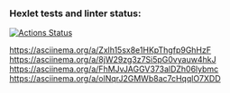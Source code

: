 ### Hexlet tests and linter status:
[![Actions Status](https://github.com/Knight0987/python-project-49/actions/workflows/hexlet-check.yml/badge.svg)](https://github.com/Knight0987/python-project-49/actions)

https://asciinema.org/a/Zxlh15sx8e1HKpThgfp9GhHzF
https://asciinema.org/a/8jW29zg3z7Si5pG0vyauw4hkJ
https://asciinema.org/a/FhMJvJAGGV373alDZh06lybmc
https://asciinema.org/a/olNqrJ2GMWb8ac7cHqqlO7XDD
